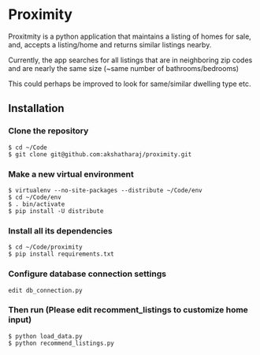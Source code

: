 # Proximity

Proxitmity is a python application that maintains a listing of homes for sale, and, accepts a listing/home and returns similar listings nearby.

Currently, the app searches for all listings that are in neighboring zip codes and are nearly the same size (~same number of bathrooms/bedrooms)

This could perhaps be improved to look for same/similar dwelling type etc.


## Installation

### Clone the repository

    $ cd ~/Code
    $ git clone git@github.com:akshatharaj/proximity.git

### Make a new virtual environment

    $ virtualenv --no-site-packages --distribute ~/Code/env
    $ cd ~/Code/env
    $ . bin/activate
    $ pip install -U distribute

### Install all its dependencies

    $ cd ~/Code/proximity
    $ pip install requirements.txt

### Configure database connection settings

    edit db_connection.py 

### Then run (Please edit recomment_listings to customize home input)

    $ python load_data.py
    $ python recommend_listings.py
